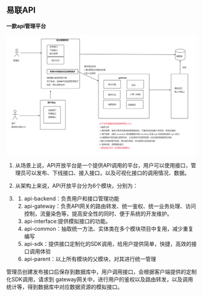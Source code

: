 ## 易联API

**一款api管理平台**

![image-20231027182719236](README.assets/image-20231027182719236.png)

1. 从场景上说，API开放平台是一个提供API调用的平台，用户可以使用接口，管理员可以发布、下线接口、接入接口，以及可视化接口的调用情况、数据。
2. 从架构上来说，API开放平台分为6个模块，分别为：

1. 1. api-backend：负责用户和接口管理功能
   2. api-gateway：负责API网关的路由转发、统一鉴权、统一业务处理、访问控制，流量染色等，提高安全性的同时、便于系统的开发维护。
   3. api-interface:提供模拟接口的功能。
   4. api-common：抽取统一方法、实体类在多个模块项目中复用，减少重复编写
   5. api-sdk：提供接口定制化的SDK调用，给用户提供简单，快捷，高效的接口调用体验
   6. api-parent：以上所有模块的父模块，对其进行统一管理

管理员创建发布接口后保存到数据库中，用户调用接口，会根据客户端提供的定制化SDK调用，请求到 gateway网关中，进行用户的鉴权以及路由转发，以及调用统计等，得到数据库中对应数据资源的模拟接口。